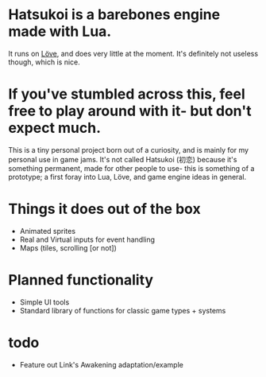 # Hatsukoi is a barebones engine made with Lua.
It runs on [Löve](http://love2d.org/), and does very little at the moment. It's definitely not useless though, which is nice.

# If you've stumbled across this, feel free to play around with it- but don't expect much.
This is a tiny personal project born out of a curiosity, and is mainly for my personal use in game jams. It's not called Hatsukoi (初恋) because it's something permanent, made for other people to use- this is something of a prototype; a first foray into Lua, Löve, and game engine ideas in general.

# Things it does out of the box
* Animated sprites
* Real and Virtual inputs for event handling
* Maps (tiles, scrolling [or not])

# Planned functionality
* Simple UI tools
* Standard library of functions for classic game types + systems

# todo
* Feature out Link's Awakening adaptation/example
